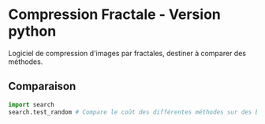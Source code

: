 Compression Fractale - Version python
===
Logiciel de compression d'images par fractales, destiner à comparer des méthodes.

## Comparaison
```python
import search
search.test_random # Compare le coût des différentes méthodes sur des blocs aléatoires
```
